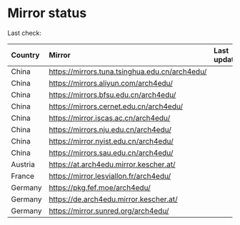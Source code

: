 <script src="./time.js"></script>
# Mirror status
Last check: <script type="text/javascript">localize(1726973729.8594387);</script>

|Country|Mirror|Last update|
|:------|:-----|:----------|
|China|https://mirrors.tuna.tsinghua.edu.cn/arch4edu/|<script type="text/javascript">localize(1726943922);</script>|
|China|https://mirrors.aliyun.com/arch4edu/|<script type="text/javascript">localize(1726943922);</script>|
|China|https://mirrors.bfsu.edu.cn/arch4edu/|<script type="text/javascript">localize(1726943922);</script>|
|China|https://mirrors.cernet.edu.cn/arch4edu/|<script type="text/javascript">localize(1726943922);</script>|
|China|https://mirror.iscas.ac.cn/arch4edu/|<script type="text/javascript">localize(1726943922);</script>|
|China|https://mirrors.nju.edu.cn/arch4edu/|<script type="text/javascript">localize(1726857711);</script>|
|China|https://mirror.nyist.edu.cn/arch4edu/|<script type="text/javascript">localize(1726943922);</script>|
|China|https://mirrors.sau.edu.cn/arch4edu/|<script type="text/javascript">localize(1726943922);</script>|
|Austria|https://at.arch4edu.mirror.kescher.at/|<script type="text/javascript">localize(1726943922);</script>|
|France|https://mirror.lesviallon.fr/arch4edu/|<script type="text/javascript">localize(1726943922);</script>|
|Germany|https://pkg.fef.moe/arch4edu/|<script type="text/javascript">localize(1726943922);</script>|
|Germany|https://de.arch4edu.mirror.kescher.at/|<script type="text/javascript">localize(1726943922);</script>|
|Germany|https://mirror.sunred.org/arch4edu/|<script type="text/javascript">localize(1726943922);</script>|

<script src="./tablefilter/tablefilter.js"></script>
<script src="./table.js"></script>